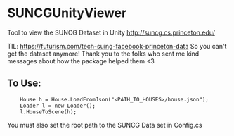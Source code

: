 # SUNCGUnityViewer
Tool to view the SUNCG Dataset in Unity http://suncg.cs.princeton.edu/

TIL: https://futurism.com/tech-suing-facebook-princeton-data
So you can't get the dataset anymore! Thank you to the folks who sent me kind messages about how the package helped them <3 

## To Use:

        House h = House.LoadFromJson("<PATH_TO_HOUSES>/house.json");
        Loader l = new Loader();
        l.HouseToScene(h);
        
You must also set the root path to the SUNCG Data set in Config.cs
